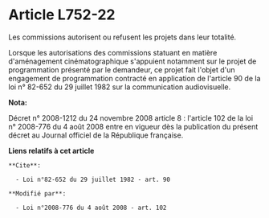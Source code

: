 # Article L752-22

Les commissions autorisent ou refusent les projets dans leur totalité. 

Lorsque les autorisations des commissions statuant en matière d'aménagement cinématographique s'appuient notamment sur le
projet de programmation présenté par le demandeur, ce projet fait l'objet d'un engagement de programmation contracté en
application de l'article 90 de la loi n° 82-652 du 29 juillet 1982 sur la communication audiovisuelle.

**Nota:**

Décret n° 2008-1212 du 24 novembre 2008 article 8 : l'article 102 de la loi n° 2008-776 du 4 août 2008 entre en vigueur dès
la publication du présent décret au Journal officiel de la République française.

**Liens relatifs à cet article**

	**Cite**:

	  - Loi n°82-652 du 29 juillet 1982 - art. 90

	**Modifié par**:

	  - Loi n°2008-776 du 4 août 2008 - art. 102
